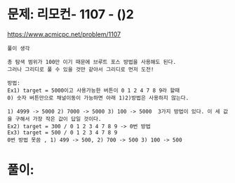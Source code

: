 # 문제: 리모컨- 1107 - ()2
https://www.acmicpc.net/problem/1107
```
풀이 생각

총 탐색 범위가 100만 이기 때문에 브루트 포스 방법을 사용해도 된다.  
그러나 그리디로 풀 수 있을 것만 같아서 그리디로 먼저 도전!

방법:
Ex1) target = 5000이고 사용가능한 버튼이 0 1 2 4 7 8 9라 할때
0) 숫자 버튼만으로 채널이동이 가능하면 아래 1)2)방법은 사용하지 않는다.

1) 4999 -> 5000 2) 7000 -> 5000 3) 100 -> 5000  3가지 방법이 있다. 이 세 값을 구해서 가장 작은 값이 답일 것이다.
Ex2) target = 300 / 0 1 2 3 4 7 8 9 -> 0번 방법
Ex3) target = 500 / 0 1 2 3 4 7 8 9
0번 방법 못씀 , 1) 499 -> 500, 2) 700 -> 500 3) 100 -> 500
```

# 풀이:
``` python

```
